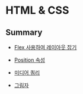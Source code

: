 # HTML & CSS

## Summary

* [Flex 사용하여 레이아웃 잡기](Flex.md)

* [Position 속성](Position.md)

* [미디어 쿼리](MediaQuery.md)

* [그림자](Shadow.md)
